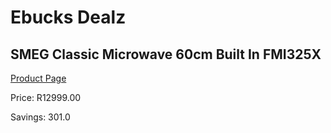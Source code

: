 
# Ebucks Dealz
## SMEG Classic Microwave 60cm Built In FMI325X
[Product Page](https://www.ebucks.com/web/shop/productSelected.do?prodId=911770992&catId=1196429345)

Price: R12999.00

Savings: 301.0


	